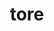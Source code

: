 ---
category: 4-letters
denotation: null
name: tore
reference_link: https://www.etymonline.com/word/tore
root_language: null
root_name: null
title: tore
type: free
word_sums:
- respelling: tore
  sum: 'Tore + '
---